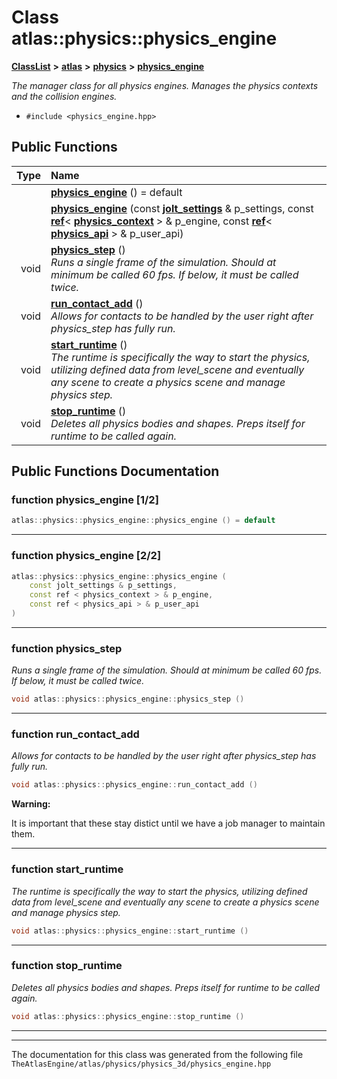 

# Class atlas::physics::physics\_engine



[**ClassList**](annotated.md) **>** [**atlas**](namespaceatlas.md) **>** [**physics**](namespaceatlas_1_1physics.md) **>** [**physics\_engine**](classatlas_1_1physics_1_1physics__engine.md)



_The manager class for all physics engines. Manages the physics contexts and the collision engines._ 

* `#include <physics_engine.hpp>`





































## Public Functions

| Type | Name |
| ---: | :--- |
|   | [**physics\_engine**](#function-physics_engine-12) () = default<br> |
|   | [**physics\_engine**](#function-physics_engine-22) (const [**jolt\_settings**](structatlas_1_1physics_1_1jolt__settings.md) & p\_settings, const [**ref**](namespaceatlas.md#typedef-ref)&lt; [**physics\_context**](classatlas_1_1physics_1_1physics__context.md) &gt; & p\_engine, const [**ref**](namespaceatlas.md#typedef-ref)&lt; [**physics\_api**](classatlas_1_1physics_1_1physics__api.md) &gt; & p\_user\_api) <br> |
|  void | [**physics\_step**](#function-physics_step) () <br>_Runs a single frame of the simulation. Should at minimum be called 60 fps. If below, it must be called twice._  |
|  void | [**run\_contact\_add**](#function-run_contact_add) () <br>_Allows for contacts to be handled by the user right after physics\_step has fully run._  |
|  void | [**start\_runtime**](#function-start_runtime) () <br>_The runtime is specifically the way to start the physics, utilizing defined data from level\_scene and eventually any scene to create a physics scene and manage physics step._  |
|  void | [**stop\_runtime**](#function-stop_runtime) () <br>_Deletes all physics bodies and shapes. Preps itself for runtime to be called again._  |




























## Public Functions Documentation




### function physics\_engine [1/2]

```C++
atlas::physics::physics_engine::physics_engine () = default
```




<hr>



### function physics\_engine [2/2]

```C++
atlas::physics::physics_engine::physics_engine (
    const jolt_settings & p_settings,
    const ref < physics_context > & p_engine,
    const ref < physics_api > & p_user_api
) 
```




<hr>



### function physics\_step 

_Runs a single frame of the simulation. Should at minimum be called 60 fps. If below, it must be called twice._ 
```C++
void atlas::physics::physics_engine::physics_step () 
```




<hr>



### function run\_contact\_add 

_Allows for contacts to be handled by the user right after physics\_step has fully run._ 
```C++
void atlas::physics::physics_engine::run_contact_add () 
```





**Warning:**

It is important that these stay distict until we have a job manager to maintain them. 





        

<hr>



### function start\_runtime 

_The runtime is specifically the way to start the physics, utilizing defined data from level\_scene and eventually any scene to create a physics scene and manage physics step._ 
```C++
void atlas::physics::physics_engine::start_runtime () 
```




<hr>



### function stop\_runtime 

_Deletes all physics bodies and shapes. Preps itself for runtime to be called again._ 
```C++
void atlas::physics::physics_engine::stop_runtime () 
```




<hr>

------------------------------
The documentation for this class was generated from the following file `TheAtlasEngine/atlas/physics/physics_3d/physics_engine.hpp`

